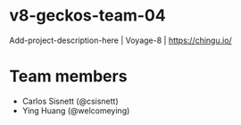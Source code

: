 # v8-geckos-team-04
Add-project-description-here | Voyage-8 | https://chingu.io/

# Team members
- Carlos Sisnett (@csisnett)
- Ying Huang (@welcomeying)
